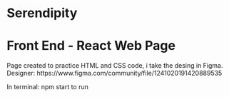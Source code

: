 # Serendipity

<h1>Front End - React Web Page</h1>
  
<p>Page created to practice HTML and CSS code, i take the desing in Figma. Designer: https://www.figma.com/community/file/1241020191420889535</p>

<p>In terminal: npm start to run </p>
